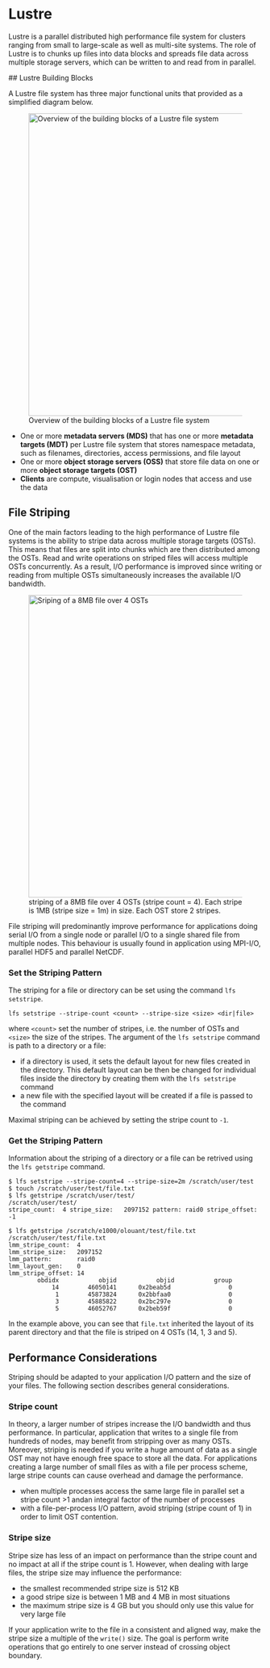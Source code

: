 # Lustre

Lustre is a parallel distributed high performance file system for clusters 
ranging from small to large-scale as well as multi-site systems. The 
role of Lustre is to chunks up files into data blocks and spreads file data 
across multiple storage servers, which can be written to and read from in 
parallel.

## Lustre Building Blocks

A Lustre file system has three major functional units that provided as a 
simplified diagram below.

<figure>
  <img 
    src="/assets/images/lustre-overview.svg" 
    width="600px"
    alt="Overview of the building blocks of a Lustre file system"
  >
  <figcaption>Overview of the building blocks of a Lustre file system</figcaption>
</figure>

- One or more **metadata servers (MDS)** that has one or more **metadata targets 
  (MDT)** per Lustre file system that stores namespace metadata, such as 
  filenames, directories, access permissions, and file layout
- One or more **object storage servers (OSS)** that store file data on one or 
  more **object storage targets (OST)**
- **Clients**  are compute, visualisation or login nodes that access and use the
  data

## File Striping

One of the main factors leading to the high performance of Lustre file systems 
is the ability to stripe data across multiple storage targets (OSTs). This means
that files are split into chunks which are then distributed among the OSTs. Read
and write operations on striped files will access multiple OSTs concurrently. 
As a result, I/O performance is improved since writing or reading from multiple
OSTs simultaneously increases the available I/O bandwidth. 

<figure>
  <img 
    src="/assets/images/lustre-striping.svg" 
    width="600px"
    alt="Sriping of a 8MB file over 4 OSTs"
  >
  <figcaption>
    striping of a 8MB file over 4 OSTs (stripe count = 4). Each stripe is 1MB 
    (stripe size = 1m) in size. Each OST store 2 stripes.
  </figcaption>
</figure>

File striping will predominantly improve performance for applications doing 
serial I/O from a single node or parallel I/O to a single shared file from 
multiple nodes. This behaviour is usually found in application using MPI-I/O, 
parallel HDF5 and parallel NetCDF.

### Set the Striping Pattern 

The striping for a file or directory can be set using the command 
`lfs setstripe`.

```
lfs setstripe --stripe-count <count> --stripe-size <size> <dir|file>
```

where `<count>` set the number of stripes, i.e. the number of OSTs and `<size>`
the size of the stripes. The argument of the `lfs setstripe` command is path to 
a directory or a file:

- if a directory is used, it sets the default layout for new files created in 
  the directory. This default layout can be then be changed for individual files
  inside the directory by creating them with the `lfs setstripe` command
- a new file with the specified layout will be created if a file is passed to 
  the command

Maximal striping can be achieved by setting the stripe count to `-1`.

### Get the Striping Pattern 

Information about the striping of a directory or a file can be retrived using
the `lfs getstripe` command.

```
$ lfs setstripe --stripe-count=4 --stripe-size=2m /scratch/user/test
$ touch /scratch/user/test/file.txt
$ lfs getstripe /scratch/user/test/
/scratch/user/test/
stripe_count:  4 stripe_size:   2097152 pattern: raid0 stripe_offset: -1

$ lfs getstripe /scratch/e1000/olouant/test/file.txt
/scratch/user/test/file.txt
lmm_stripe_count:  4
lmm_stripe_size:   2097152
lmm_pattern:       raid0
lmm_layout_gen:    0
lmm_stripe_offset: 14
        obdidx           objid           objid           group
            14        46050141      0x2beab5d                0
             1        45873824      0x2bbfaa0                0
             3        45885822      0x2bc297e                0
             5        46052767      0x2beb59f                0
```

In the example above, you can see that `file.txt` inherited the layout of its
parent directory and that the file is striped on 4 OSTs (14, 1, 3 and 5).

## Performance Considerations

Striping should be adapted to your application I/O pattern and the size of your
files. The following section describes general considerations.

### Stripe count

In theory, a larger number of stripes increase the I/O bandwidth and thus
performance. In particular, application that writes to a single file from 
hundreds of nodes, may benefit from stripping over as many OSTs. Moreover, 
striping is needed if you write a huge amount of data as a single OST may not 
have enough free space to store all the data. For applications creating a large
number of small files as with a file per process scheme, large stripe counts can
cause overhead and damage the performance.

- when multiple processes access the same large file in parallel set a stripe 
  count >1 andan integral factor of the number of processes
- with a file-per-process I/O pattern, avoid striping (stripe count of 1) in 
  order to limit OST contention.

### Stripe size

Stripe size has less of an impact on performance than the stripe count and no 
impact at all if the stripe count is 1. However, when dealing with large files,
the stripe size may influence the performance:

- the smallest recommended stripe size is 512 KB
- a good stripe size is between 1 MB and 4 MB in most situations
- the maximum stripe size is 4 GB but you should only use this value for very
  large file

If your application write to the file in a consistent and aligned way, make the
stripe size a multiple of the `write()` size. The goal is perform write 
operations that go entirely to one server instead of crossing object boundary. 